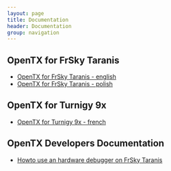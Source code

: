 ```yaml
---
layout: page
title: Documentation
header: Documentation
group: navigation
---
```


## OpenTX for FrSky Taranis

- [OpenTX for FrSky Taranis - english](https://docs.google.com/document/d/1qlh09LzxtpPt7j_aqG8yiOu2yoYMzP9XA-PJA81rDJQ)
- [OpenTX for FrSky Taranis - polish](https://docs.google.com/document/d/1_H0T2a49twiTmHLSmVgGCA2inkCYrdOa52KzNLn2APk)

## OpenTX for Turnigy 9x

- [OpenTX for Turnigy 9x - french](https://docs.google.com/document/d/1EEOyRytOoSxIifFb2CMIQml5a6LPC7WmlZWaKT2nkbw)

## OpenTX Developers Documentation

- [Howto use an hardware debugger on FrSky Taranis](https://docs.google.com/document/d/1qG_68uKkrQq_x09bceWVhwMK9IB5B8ZEJzpvExmSpUk)

